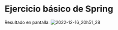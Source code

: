 # Ejercicio básico de Spring






Resultado en pantalla:
![2022-12-16_20h51_28](https://user-images.githubusercontent.com/72228855/208210638-cbbe91ee-8bbc-41b7-89a0-5ea9cce5ed5a.png)

